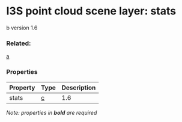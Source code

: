 # I3S point cloud scene layer: stats

b version 1.6

### Related:

[a](a.cmn.0106.md)
### Properties

| Property | Type | Description |
| --- | --- | --- |
| stats | [c](c.cmn.0106.md) | 1.6 |

*Note: properties in **bold** are required*

